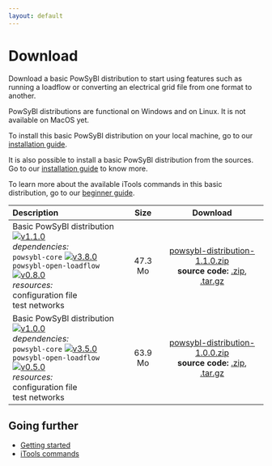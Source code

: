 ```yaml
---
layout: default
---
```


# Download

Download a basic PowSyBl distribution to start using features such as running a loadflow or converting an electrical grid file from one format to another.

PowSyBl distributions are functional on Windows and on Linux. It is not available on MacOS yet.

To install this basic PowSyBl distribution on your local machine, go to our [installation guide](../documentation/user/index.md#installation-from-binaries).

It is also possible to install a basic PowSyBl distribution from the sources. Go to our [installation guide](../documentation/user/index.md#installation-from-sources) to know more.

To learn more about the available iTools commands in this basic distribution, go to our [beginner guide](../documentation/user/index.md#run-1st-itools-command).
 

| Description | Size | Download |
| :------------------- | :----------------: | :----------------: |
| Basic PowSyBl distribution [![v1.1.0](https://img.shields.io/badge/-v1.1.0-blue.svg)](https://github.com/powsybl/powsybl-distribution/releases/tag/v1.1.0) <br>*dependencies:* <br><i class="fas fa-check"></i> `powsybl-core` [![v3.8.0](https://img.shields.io/badge/-v3.8.0-blue.svg)](https://github.com/powsybl/powsybl-core/releases/tag/v3.8.0) <br><i class="fas fa-check"></i> `powsybl-open-loadflow` [![v0.8.0](https://img.shields.io/badge/-v0.8.0-blue.svg)](https://github.com/powsybl/powsybl-open-loadflow/releases/tag/v0.8.0) <br> *resources:* <br><i class="fas fa-file-alt"></i> configuration file <br><i class="fas fa-file-alt"></i> test networks | 47.3 Mo | [<i class="fas fa-download"></i>  powsybl-distribution-1.1.0.zip](https://github.com/powsybl/powsybl-distribution/releases/download/v1.1.0/powsybl-distribution-1.1.0.zip) <br>**source code:** [<i class="fas fa-download"></i> .zip](https://github.com/powsybl/powsybl-distribution/archive/v1.1.0.zip), [<i class="fas fa-download"></i> .tar.gz](https://github.com/powsybl/powsybl-distribution/archive/v1.1.0.tar.gz)|
| Basic PowSyBl distribution [![v1.0.0](https://img.shields.io/badge/-v1.0.0-blue.svg)](https://github.com/powsybl/powsybl-distribution/releases/tag/v1.0.0) <br>*dependencies:* <br><i class="fas fa-check"></i> `powsybl-core` [![v3.5.0](https://img.shields.io/badge/-v3.5.0-blue.svg)](https://github.com/powsybl/powsybl-core/releases/tag/v3.5.0) <br><i class="fas fa-check"></i> `powsybl-open-loadflow` [![v0.5.0](https://img.shields.io/badge/-v0.5.0-blue.svg)](https://github.com/powsybl/powsybl-open-loadflow/releases/tag/v0.5.0) <br> *resources:* <br><i class="fas fa-file-alt"></i> configuration file <br><i class="fas fa-file-alt"></i> test networks | 63.9 Mo | [<i class="fas fa-download"></i>  powsybl-distribution-1.0.0.zip](https://github.com/powsybl/powsybl-distribution/releases/download/v1.0.0/powsybl-distribution-1.0.0.zip) <br>**source code:** [<i class="fas fa-download"></i> .zip](https://github.com/powsybl/powsybl-distribution/archive/v1.0.0.zip), [<i class="fas fa-download"></i> .tar.gz](https://github.com/powsybl/powsybl-distribution/archive/v1.0.0.tar.gz)|


## Going further
- [Getting started](../documentation/user/index.md)
- [iTools commands](../documentation/user/itools/index.md)
